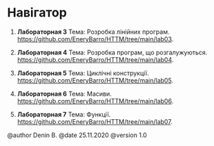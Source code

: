 # Навігатор

1. **Лабораторная 3** 
Тема: Розробка лінійних програм.
https://github.com/EneryBarro/HTTM/tree/main/lab03. 

2. **Лабораторная 4** 
Тема: Розробка програм, що розгалужуються.
https://github.com/EneryBarro/HTTM/tree/main/lab04.

3. **Лабораторная 5** 
Тема: Циклічні конструкції.
https://github.com/EneryBarro/HTTM/tree/main/lab05.

4. **Лабораторная 6** 
Тема: Масиви.
https://github.com/EneryBarro/HTTM/tree/main/lab06.

5. **Лабораторная 7** 
Тема: Функції. 
https://github.com/EneryBarro/HTTM/tree/main/lab07.

@author Denin B.
@date 25.11.2020
@version 1.0

